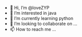 - 👋 Hi, I’m @loveZYP
- 👀 I’m interested in java
- 🌱 I’m currently learning python
- 💞️ I’m looking to collaborate on ...
- 📫 How to reach me ...

<!---
loveZYP/loveZYP is a ✨ special ✨ repository because its `README.md` (this file) appears on your GitHub profile.
You can click the Preview link to take a look at your changes.
--->
